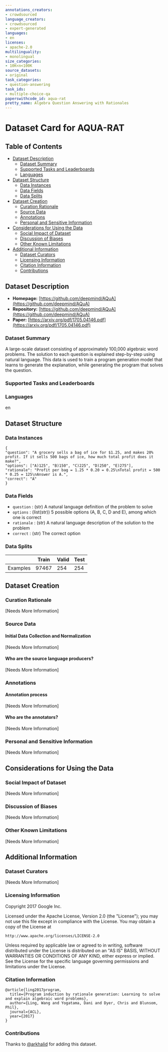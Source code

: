 ```yaml
---
annotations_creators:
- crowdsourced
language_creators:
- crowdsourced
- expert-generated
languages:
- en
licenses:
- apache-2.0
multilinguality:
- monolingual
size_categories:
- 10K<n<100K
source_datasets:
- original
task_categories:
- question-answering
task_ids:
- multiple-choice-qa
paperswithcode_id: aqua-rat
pretty_name: Algebra Question Answering with Rationales
---
```


# Dataset Card for AQUA-RAT

## Table of Contents
- [Dataset Description](#dataset-description)
  - [Dataset Summary](#dataset-summary)
  - [Supported Tasks and Leaderboards](#supported-tasks-and-leaderboards)
  - [Languages](#languages)
- [Dataset Structure](#dataset-structure)
  - [Data Instances](#data-instances)
  - [Data Fields](#data-fields)
  - [Data Splits](#data-splits)
- [Dataset Creation](#dataset-creation)
  - [Curation Rationale](#curation-rationale)
  - [Source Data](#source-data)
  - [Annotations](#annotations)
  - [Personal and Sensitive Information](#personal-and-sensitive-information)
- [Considerations for Using the Data](#considerations-for-using-the-data)
  - [Social Impact of Dataset](#social-impact-of-dataset)
  - [Discussion of Biases](#discussion-of-biases)
  - [Other Known Limitations](#other-known-limitations)
- [Additional Information](#additional-information)
  - [Dataset Curators](#dataset-curators)
  - [Licensing Information](#licensing-information)
  - [Citation Information](#citation-information)
  - [Contributions](#contributions)

## Dataset Description

- **Homepage:** [https://github.com/deepmind/AQuA](https://github.com/deepmind/AQuA)
- **Repository:** [https://github.com/deepmind/AQuA](https://github.com/deepmind/AQuA)
- **Paper:** [https://arxiv.org/pdf/1705.04146.pdf](https://arxiv.org/pdf/1705.04146.pdf)

### Dataset Summary

A large-scale dataset consisting of approximately 100,000 algebraic word problems.
The solution to each question is explained step-by-step using natural language.
This data is used to train a program generation model that learns to generate the explanation,
while generating the program that solves the question.

### Supported Tasks and Leaderboards

### Languages

en

## Dataset Structure

### Data Instances
```
{
"question": "A grocery sells a bag of ice for $1.25, and makes 20% profit. If it sells 500 bags of ice, how much total profit does it make?",
"options": ["A)125", "B)150", "C)225", "D)250", "E)275"],
"rationale": "Profit per bag = 1.25 * 0.20 = 0.25\nTotal profit = 500 * 0.25 = 125\nAnswer is A.",
"correct": "A"
}
```

### Data Fields

- `question` : (str) A natural language definition of the problem to solve
- `options` : (list(str)) 5 possible options (A, B, C, D and E), among which one is correct
- `rationale` : (str) A natural language description of the solution to the problem
- `correct` : (str) The correct option

### Data Splits
|                            | Train  | Valid | Test |
| -----                      | ------ | ----- | ---- |
| Examples                   | 97467  |   254 | 254  |

## Dataset Creation

### Curation Rationale

[Needs More Information]

### Source Data

#### Initial Data Collection and Normalization

[Needs More Information]

#### Who are the source language producers?

[Needs More Information]

### Annotations

#### Annotation process

[Needs More Information]

#### Who are the annotators?

[Needs More Information]

### Personal and Sensitive Information

[Needs More Information]

## Considerations for Using the Data

### Social Impact of Dataset

[Needs More Information]

### Discussion of Biases

[Needs More Information]

### Other Known Limitations

[Needs More Information]

## Additional Information


### Dataset Curators

[Needs More Information]

### Licensing Information
Copyright 2017 Google Inc.

Licensed under the Apache License, Version 2.0 (the "License");
you may not use this file except in compliance with the License.
You may obtain a copy of the License at

    http://www.apache.org/licenses/LICENSE-2.0

Unless required by applicable law or agreed to in writing, software
distributed under the License is distributed on an "AS IS" BASIS,
WITHOUT WARRANTIES OR CONDITIONS OF ANY KIND, either express or implied.
See the License for the specific language governing permissions and
limitations under the License.

### Citation Information
```
@article{ling2017program,
  title={Program induction by rationale generation: Learning to solve and explain algebraic word problems},
  author={Ling, Wang and Yogatama, Dani and Dyer, Chris and Blunsom, Phil},
  journal={ACL},
  year={2017}
}
```

### Contributions

Thanks to [@arkhalid](https://github.com/arkhalid) for adding this dataset.
